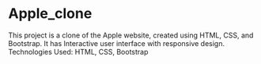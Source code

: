 # Apple_clone
This project is a clone of the Apple website, created using HTML, CSS, and Bootstrap.
It has Interactive user interface with responsive design.
Technologies Used: HTML, CSS, Bootstrap
